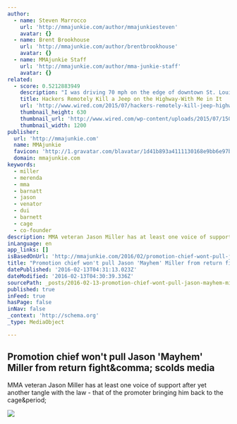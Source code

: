 ```yaml
---
author:
  - name: Steven Marrocco
    url: 'http://mmajunkie.com/author/mmajunkiesteven'
    avatar: {}
  - name: Brent Brookhouse
    url: 'http://mmajunkie.com/author/brentbrookhouse'
    avatar: {}
  - name: MMAjunkie Staff
    url: 'http://mmajunkie.com/author/mma-junkie-staff'
    avatar: {}
related:
  - score: 0.5212883949
    description: "I was driving 70 mph on the edge of downtown St. Louis when the exploit began to take hold. Though I hadn't touched the dashboard, the vents in the Jeep Cherokee started blasting cold air at the maximum setting, chilling the sweat on my back through the in-seat climate control system."
    title: Hackers Remotely Kill a Jeep on the Highway-With Me in It
    url: 'http://www.wired.com/2015/07/hackers-remotely-kill-jeep-highway/'
    thumbnail_height: 630
    thumbnail_url: 'http://www.wired.com/wp-content/uploads/2015/07/150701_car_hackers_43-vscocam-photo-1-1200x630-e1437434721629.jpg'
    thumbnail_width: 1200
publisher:
  url: 'http://mmajunkie.com'
  name: MMAjunkie
  favicon: 'http://1.gravatar.com/blavatar/1d41b893a4111130168e9bb6e97b6ed2?s=16'
  domain: mmajunkie.com
keywords:
  - miller
  - merenda
  - mma
  - barnatt
  - jason
  - venator
  - dui
  - barnett
  - cage
  - co-founder
description: MMA veteran Jason Miller has at least one voice of support after yet another tangle with the law - that of the promoter bringing him back to the cage.
inLanguage: en
app_links: []
isBasedOnUrl: 'http://mmajunkie.com/2016/02/promotion-chief-wont-pull-jason-mayhem-miller-from-return-fight-scolds-media'
title: "Promotion chief won't pull Jason 'Mayhem' Miller from return fight, scolds media"
datePublished: '2016-02-13T04:31:13.023Z'
dateModified: '2016-02-13T04:30:39.336Z'
sourcePath: _posts/2016-02-13-promotion-chief-wont-pull-jason-mayhem-miller-from-return.md
published: true
inFeed: true
hasPage: false
inNav: false
_context: 'http://schema.org'
_type: MediaObject

---
```

<article style=""><h1>Promotion chief won't pull Jason 'Mayhem' Miller from return fight&amp;comma; scolds media</h1><p>MMA veteran Jason Miller has at least one voice of support after yet another tangle with the law - that of the promoter bringing him back to the cage&amp;period;</p><img src="https://i2.wp.com/usatmmajunkie.files.wordpress.com/2014/10/jason-miller-the-ultimate-fighter.jpg?fit=440%2C330" /></article>
